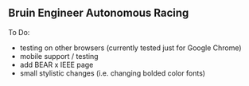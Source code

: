 ## Bruin Engineer Autonomous Racing

To Do:
- testing on other browsers (currently tested just for Google Chrome)
- mobile support / testing 
- add BEAR x IEEE page
- small stylistic changes (i.e. changing bolded color fonts)
